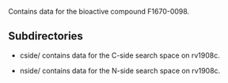Contains data for the bioactive compound F1670-0098.

## Subdirectories

- cside/ contains data for the C-side search space on rv1908c.

- nside/ contains data for the N-side search space on rv1908c.

